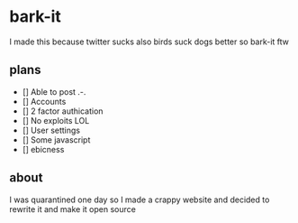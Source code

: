 # bark-it
I made this because twitter sucks also birds suck dogs better so bark-it ftw

## plans
- [] Able to post .-.
- []  Accounts
- []  2 factor authication 
- []  No exploits LOL
- []  User settings
- []  Some javascript
- []  ebicness

## about
I was quarantined one day so I made a crappy website and decided to rewrite it and make it open source
